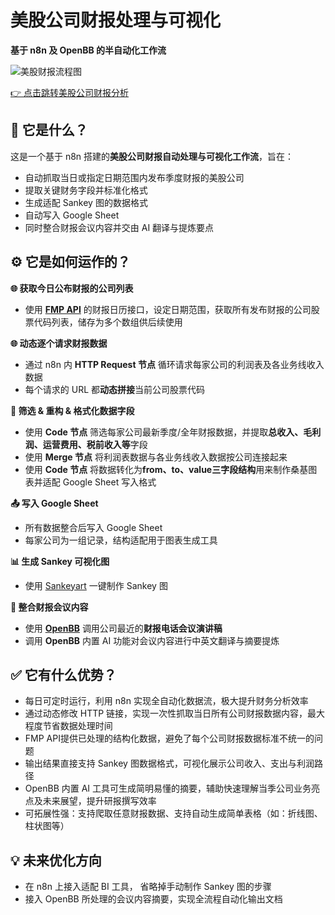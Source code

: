 # 美股公司财报处理与可视化
**基于 n8n 及 OpenBB 的半自动化工作流**


![美股财报流程图](/earnings/n8n_incomestatement.png)


<a class="post-link" href="/earnings/catalogue/">👉 点击跳转美股公司财报分析</a>


## 📌 它是什么？

这是一个基于 n8n 搭建的**美股公司财报自动处理与可视化工作流**，旨在：

- 自动抓取当日或指定日期范围内发布季度财报的美股公司
- 提取关键财务字段并标准化格式
- 生成适配 Sankey 图的数据格式
- 自动写入 Google Sheet
- 同时整合财报会议内容并交由 AI 翻译与提炼要点


## ⚙️ 它是如何运作的？

**🌐 获取今日公布财报的公司列表**
- 使用 [**FMP API**](https://site.financialmodelingprep.com/) 的财报日历接口，设定日期范围，获取所有发布财报的公司股票代码列表，储存为多个数组供后续使用

**🌐 动态逐个请求财报数据**
- 通过 n8n 内 **HTTP Request 节点** 循环请求每家公司的利润表及各业务线收入数据
- 每个请求的 URL 都**动态拼接**当前公司股票代码

**🧹 筛选 & 重构 & 格式化数据字段**
- 使用 **Code 节点** 筛选每家公司最新季度/全年财报数据，并提取**总收入、毛利润、运营费用、税前收入等**字段
- 使用 **Merge 节点** 将利润表数据与各业务线收入数据按公司连接起来
- 使用 **Code 节点** 将数据转化为**from、to、value三字段结构**用来制作桑基图表并适配 Google Sheet 写入格式

**📤 写入 Google Sheet**
- 所有数据整合后写入 Google Sheet
- 每家公司为一组记录，结构适配用于图表生成工具

**📊 生成 Sankey 可视化图**
- 使用 [Sankeyart](https://www.sankeyart.com/) 一键制作 Sankey 图

**📄 整合财报会议内容**
- 使用 [**OpenBB**](https://pro.openbb.co) 调用公司最近的**财报电话会议演讲稿**
- 调用 **OpenBB** 内置 AI 功能对会议内容进行中英文翻译与摘要提炼


## ✅ 它有什么优势？
- 每日可定时运行，利用 n8n 实现全自动化数据流，极大提升财务分析效率
- 通过动态修改 HTTP 链接，实现一次性抓取当日所有公司财报数据内容，最大程度节省数据处理时间
- FMP API提供已处理的结构化数据，避免了每个公司财报数据标准不统一的问题
- 输出结果直接支持 Sankey 图数据格式，可视化展示公司收入、支出与利润路径
- OpenBB 内置 AI 工具可生成简明易懂的摘要，辅助快速理解当季公司业务亮点及未来展望，提升研报撰写效率
- 可拓展性强：支持爬取任意财报数据、支持自动生成简单表格（如：折线图、柱状图等）


## 💡 未来优化方向
- 在 n8n 上接入适配 BI 工具， 省略掉手动制作 Sankey 图的步骤
- 接入 OpenBB 所处理的会议内容摘要，实现全流程自动化输出文档
